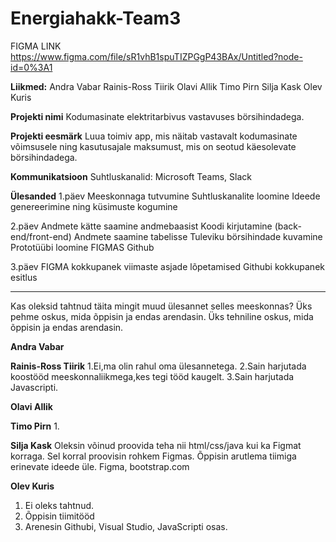 # Energiahakk-Team3
 
FIGMA LINK https://www.figma.com/file/sR1vhB1spuTIZPGgP43BAx/Untitled?node-id=0%3A1

**Liikmed:**
Andra Vabar
Rainis-Ross Tiirik
Olavi Allik
Timo Pirn
Silja Kask
Olev Kuris

**Projekti nimi** 
Kodumasinate elektritarbivus vastavuses börsihindadega.

**Projekti eesmärk**
Luua toimiv app, mis näitab vastavalt kodumasinate võimsusele ning kasutusajale maksumust, mis on seotud käesolevate börsihindadega.

**Kommunikatsioon**
Suhtluskanalid: Microsoft Teams, Slack

**Ülesanded**
1.päev
Meeskonnaga tutvumine
Suhtluskanalite loomine
Ideede genereerimine ning küsimuste kogumine

2.päev
Andmete kätte saamine andmebaasist
Koodi kirjutamine (back-end/front-end)
Andmete saamine tabelisse
Tuleviku börsihindade kuvamine
Prototüübi loomine FIGMAS
Github

3.päev
FIGMA kokkupanek
viimaste asjade lõpetamised
Githubi kokkupanek
esitlus

-----------
Kas oleksid tahtnud täita mingit muud ülesannet selles meeskonnas?
Üks pehme oskus, mida õppisin ja endas arendasin.
Üks tehniline oskus, mida õppisin ja endas arendasin.

**Andra Vabar**


**Rainis-Ross Tiirik**
1.Ei,ma olin rahul oma ülesannetega.
2.Sain harjutada koostööd meeskonnaliikmega,kes tegi tööd kaugelt.
3.Sain harjutada Javascripti.

**Olavi Allik**

**Timo Pirn**
1. 

**Silja Kask**
Oleksin võinud proovida teha nii html/css/java kui ka Figmat korraga. Sel korral proovisin rohkem Figmas.
Õppisin arutlema tiimiga erinevate ideede üle. 
Figma, bootstrap.com

**Olev Kuris**
1. Ei oleks tahtnud.
2. Õppisin tiimitööd
3. Arenesin Githubi, Visual Studio, JavaScripti osas.
